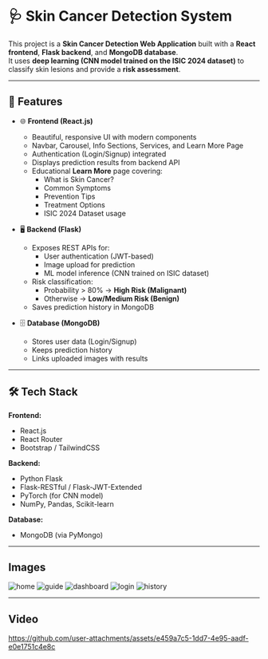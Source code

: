 # 🩺 Skin Cancer Detection System

This project is a **Skin Cancer Detection Web Application** built with a **React frontend**, **Flask backend**, and **MongoDB database**.  
It uses **deep learning (CNN model trained on the ISIC 2024 dataset)** to classify skin lesions and provide a **risk assessment**.

---

## 🚀 Features

- 🌐 **Frontend (React.js)**
  - Beautiful, responsive UI with modern components
  - Navbar, Carousel, Info Sections, Services, and Learn More Page
  - Authentication (Login/Signup) integrated
  - Displays prediction results from backend API
  - Educational **Learn More** page covering:
    - What is Skin Cancer?
    - Common Symptoms
    - Prevention Tips
    - Treatment Options
    - ISIC 2024 Dataset usage

- 🖥 **Backend (Flask)**
  - Exposes REST APIs for:
    - User authentication (JWT-based)
    - Image upload for prediction
    - ML model inference (CNN trained on ISIC dataset)
  - Risk classification:  
    - Probability > 80% → **High Risk (Malignant)**  
    - Otherwise → **Low/Medium Risk (Benign)**
  - Saves prediction history in MongoDB

- 🗄 **Database (MongoDB)**
  - Stores user data (Login/Signup)
  - Keeps prediction history
  - Links uploaded images with results

---

## 🛠️ Tech Stack

**Frontend:**  
- React.js  
- React Router  
- Bootstrap / TailwindCSS  

**Backend:**  
- Python Flask  
- Flask-RESTful / Flask-JWT-Extended  
- PyTorch (for CNN model)  
- NumPy, Pandas, Scikit-learn  

**Database:**  
- MongoDB (via PyMongo)

---
## Images



![home](https://github.com/user-attachments/assets/787c2c38-7576-4aae-bdd7-a85504fd7f85)
![guide](https://github.com/user-attachments/assets/2c8d5a0f-5141-4166-adcf-cb1cffd6538b)
![dashboard](https://github.com/user-attachments/assets/9a999f36-509c-49ef-bac2-472039e11a23)
![login](https://github.com/user-attachments/assets/052618a5-90ef-4634-9bb3-11416ff19460)
![history](https://github.com/user-attachments/assets/cc105fc9-f00c-41f3-8299-0d51109f6fa8)



---

## Video



https://github.com/user-attachments/assets/e459a7c5-1dd7-4e95-aadf-e0e1751c4e8c








